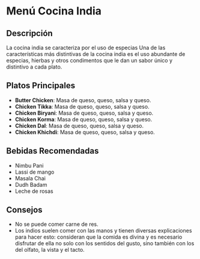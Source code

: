 # Menú Cocina India

## Descripción
La cocina india se caracteriza por el uso de especias
Una de las características más distintivas de la cocina india es el uso abundante de especias, hierbas y otros condimentos que le dan un sabor único y distintivo a cada plato.

## Platos Principales
- **Butter Chicken**: Masa de queso, queso, salsa y queso. 
- **Chicken Tikka**: Masa de queso, queso, salsa y queso. 
- **Chicken Biryani**: Masa de queso, queso, salsa y queso. 
- **Chicken Korma**: Masa de queso, queso, salsa y queso. 
- **Chicken Dal**: Masa de queso, queso, salsa y queso. 
- **Chicken Khichdi**: Masa de queso, queso, salsa y queso.

## Bebidas Recomendadas
- Nimbu Pani
- Lassi de mango
- Masala Chai
- Dudh Badam
- Leche de rosas

## Consejos
- No se puede comer carne de res. 
- Los indios suelen comer con las manos y tienen diversas explicaciones para hacer esto: consideran que la comida es divina y es necesario disfrutar de ella no solo con los sentidos del gusto, sino también con los del olfato, la vista y el tacto.